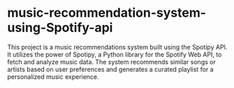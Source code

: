 # music-recommendation-system-using-Spotify-api
This project is a music recommendations system built using the Spotipy API. It utilizes the power of Spotipy, a Python library for the Spotify Web API, to fetch and analyze music data. The system recommends similar songs or artists based on user preferences and generates a curated playlist for a personalized music experience.
